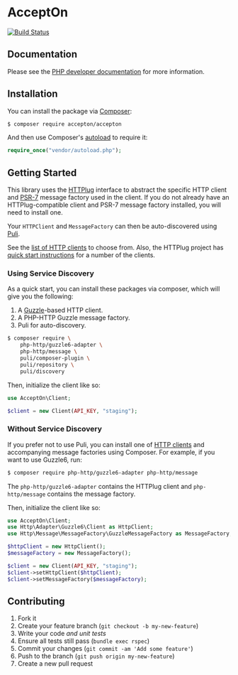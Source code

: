# AcceptOn

[![Build Status](https://circleci.com/gh/accepton/accepton-php.svg?style=shield&circle-token=76d9d3cf6e881e7a80b22cc68c223725ade7fa31)](https://circleci.com/gh/accepton/accepton-php)

## Documentation

Please see the [PHP developer documentation][phpdocs] for more information.

[phpdocs]: http://developers.accepton.com/?php

## Installation

You can install the package via [Composer][composer]:

```sh
$ composer require accepton/accepton
```

And then use Composer's [autoload][autoload] to require it:

```php
require_once("vendor/autoload.php");
```

## Getting Started

This library uses the [HTTPlug][httplug] interface to abstract the specific
HTTP client and [PSR-7][psr7] message factory used in the client. If you do not
already have an HTTPlug-compatible client and PSR-7 message factory installed,
you will need to install one.

Your `HTTPClient` and `MessageFactory` can then be auto-discovered using
[Puli][puli].

See the [list of HTTP clients][httpclients]  to choose from. Also, the HTTPlug
project has [quick start instructions][clients] for a number of the clients.

### Using Service Discovery

As a quick start, you can install these packages via composer, which will give
you the following:

1. A [Guzzle][guzzle]-based HTTP client.
2. A PHP-HTTP Guzzle message factory.
3. Puli for auto-discovery.

```sh
$ composer require \
    php-http/guzzle6-adapter \
    php-http/message \
    puli/composer-plugin \
    puli/repository \
    puli/discovery
```

Then, initialize the client like so:

```php
use AcceptOn\Client;

$client = new Client(API_KEY, "staging");
```

### Without Service Discovery

If you prefer not to use Puli, you can install one of [HTTP clients][clients]
and accompanying message factories using Composer. For example, if you want to
use Guzzle6, run:

```sh
$ composer require php-http/guzzle6-adapter php-http/message
```

The `php-http/guzzle6-adapter` contains the HTTPlug client and
`php-http/message` contains the message factory.

Then, initialize the client like so:

```php
use AcceptOn\Client;
use Http\Adapter\Guzzle6\Client as HttpClient;
use Http\Message\MessageFactory\GuzzleMessageFactory as MessageFactory;

$httpClient = new HttpClient();
$messageFactory = new MessageFactory();

$client = new Client(API_KEY, "staging");
$client->setHttpClient($httpClient);
$client->setMessageFactory($messageFactory);
```

[autoload]: https://getcomposer.org/doc/01-basic-usage.md#autoloading
[clients]: http://php-http.org/en/latest/clients.html
[composer]: https://getcomposer.org
[guzzle]: http://guzzlephp.org
[httpclients]: https://packagist.org/providers/php-http/client-implementation
[httplug]: http://php-http.org
[puli]: http://puli.io
[psr7]: http://www.php-fig.org/psr/psr-7/

## Contributing

1. Fork it
2. Create your feature branch (`git checkout -b my-new-feature`)
3. Write your code *and unit tests*
4. Ensure all tests still pass (`bundle exec rspec`)
5. Commit your changes (`git commit -am 'Add some feature'`)
6. Push to the branch (`git push origin my-new-feature`)
7. Create a new pull request
